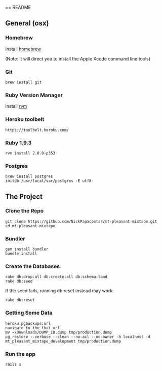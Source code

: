 == README

General (osx)
---------------------

### Homebrew
  Install [homebrew](http://mxcl.github.io/homebrew/)

  (Note: it will direct you to install the Apple Xcode command line tools)

### Git
    brew install git


### Ruby Version Manager
  Install [rvm](https://rvm.io/)

### Heroku toolbelt
    https://toolbelt.heroku.com/

### Ruby 1.9.3
    rvm install 2.0.0-p353

### Postgres
    brew install postgres
    initdb /usr/local/var/postgres -E utf8

The Project
-----------------

### Clone the Repo
    git clone https://github.com/NickPapacostas/mt-pleasant-mixtape.git
    cd mt-pleasant-mixtape

### Bundler
    gem install bundler
    bundle install


### Create the Databases

    rake db:drop:all db:create:all db:schema:load
    rake db:seed

If the seed fails, running db:reset instead may work:

    rake db:reset


### Getting Some Data
    heroku pgbackups:url
    navigate to the that url
    mv ~/Downloads/DUMP_ID.dump tmp/production.dump
    pg_restore --verbose --clean --no-acl --no-owner -h localhost -d mt_pleasant_mixtape_development tmp/production.dump

### Run the app
    rails s